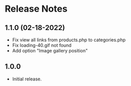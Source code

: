 # Release Notes

## 1.1.0 (02-18-2022)
- Fix view all links from products.php to categories.php
- Fix loading-40.gif not found
- Add option "Image gallery position"

## 1.0.0
- Initial release.


